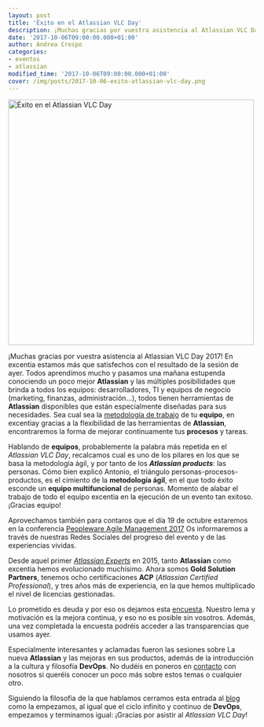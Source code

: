 ```yaml
---
layout: post
title: 'Éxito en el Atlassian VLC Day'
description: ¡Muchas gracias por vuestra asistencia al Atlassian VLC Day 2017! Te dejamos este artículo un resumen del evento. 
date: '2017-10-06T09:00:00.000+01:00'
author: Andrea Crespo
categories: 
- eventos
- atlassian
modified_time: '2017-10-06T09:00:00.000+01:00'
cover: /img/posts/2017-10-06-exito-atlassian-vlc-day.png
---
```


<img class="center" width="500px" alt="Éxito en el Atlassian VLC Day" title="Evento Atlassian" src="/img/posts/2017-10-06-exito-atlassian-vlc-day.png">

¡Muchas gracias por vuestra asistencia al Atlassian VLC Day 2017! En excentia estamos más que satisfechos con el resultado de la sesión de ayer. Todos aprendimos mucho y pasamos una mañana estupenda conociendo un poco mejor **Atlassian** y las múltiples posibilidades que brinda a todos los equipos: desarrolladores, TI y equipos de negocio (marketing, finanzas, administración…), todos tienen herramientas de **Atlassian** disponibles que están especialmente diseñadas para sus necesidades. Sea cual sea la [metodología de trabajo](/conoces-la-estrategia-de-la-empresa) de tu **equipo**, en excentiay gracias a la flexibilidad de las herramientas de **Atlassian**, encontraremos la forma de mejorar continuamente tus **procesos** y tareas. 

Hablando de **equipos**, probablemente la palabra más repetida en el *Atlassian VLC Day*, recalcamos cual es uno de los pilares en los que se basa la metodología ágil,  y por tanto de los ***Atlassian products***: las personas.
Cómo bien explicó Antonio, el triángulo personas-procesos-productos, es el cimiento de la **metodología ágil**, en el que todo éxito esconde  un **equipo multifuncional** de personas. Momento de alabar el trabajo de todo el equipo excentia en la ejecución de un evento tan exitoso. ¡Gracias equipo! 

Aprovechamos también para contaros que el día 19 de octubre estaremos en la conferencia [Peopleware Agile Management 2017](https://www.javiergarzas.com/2017/10/peopleware-pam-2017) Os informaremos a través de nuestras Redes Sociales del progreso del evento y de las experiencias vividas.

Desde aquel primer [*Atlassian Experts*](/excentia-organiza-el-primer-evento) en 2015, tanto **Atlassian** como excentia hemos evolucionado muchísimo.  Ahora somos **Gold Solution Partners**, tenemos ocho certificaciones **ACP** (*Atlassian Certified Professional*), y tres años más de experiencia, en la que hemos multiplicado el nivel de licencias gestionadas.

Lo prometido es deuda y por eso os dejamos esta [encuesta](https://survs.com/survey/nyh3n3nj76). Nuestro lema y motivación es la mejora continua, y eso no es posible sin vosotros.  Además, una vez completada la encuesta podréis acceder a las transparencias que usamos ayer.

Especialmente interesantes y aclamadas fueron las sesiones sobre La nueva **Atlassian** y las mejoras en sus productos, además de la introducción a la cultura y filosofía **DevOps**. No dudéis en poneros en [contacto](https://excentia.atlassian.net/servicedesk/customer/portal/12) con nosotros si queréis conocer un poco más sobre estos temas o cualquier otro. 

Siguiendo la filosofía de la que hablamos cerramos esta entrada al [blog](/blog) como la empezamos, al igual que el ciclo infinito y continuo de **DevOps**, empezamos y terminamos igual: ¡Gracias por asistir al *Atlassian VLC Day*! 
